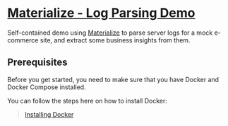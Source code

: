 # [Materialize - Log Parsing Demo](https://materialize.com/docs/demos/log-parsing/)

Self-contained demo using [Materialize](https://materialize.com) to parse server logs for a mock e-commerce site, and extract some business insights from them.

## Prerequisites 

Before you get started, you need to make sure that you have Docker and Docker Compose installed.

You can follow the steps here on how to install Docker:

> [Installing Docker](https://materialize.com/docs/third-party/docker/)